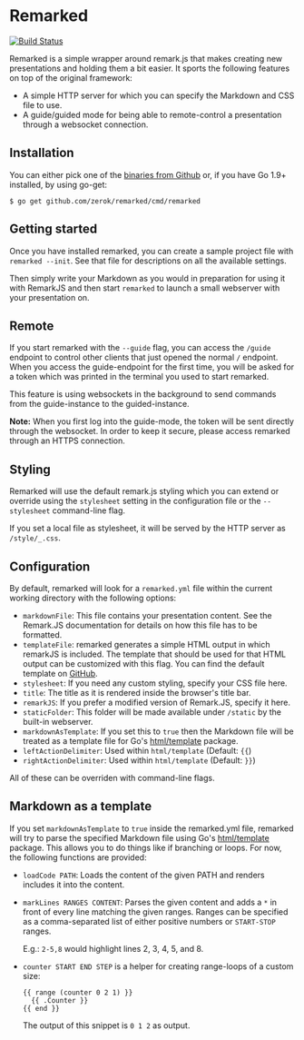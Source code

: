 # Remarked

[![Build Status](https://dev.azure.com/hgutmann/remarked/_apis/build/status/zerok.remarked)](https://dev.azure.com/hgutmann/remarked/_build/latest?definitionId=2)

Remarked is a simple wrapper around remark.js that makes creating new
presentations and holding them a bit easier. It sports the following features
on top of the original framework:

- A simple HTTP server for which you can specify the Markdown and CSS file to
  use.
- A guide/guided mode for being able to remote-control a presentation through a
  websocket connection.

## Installation

You can either pick one of the [binaries from Github](https://github.com/zerok/remarked/releases)
or, if you have Go 1.9+ installed, by using go-get:

```
$ go get github.com/zerok/remarked/cmd/remarked
```


## Getting started

Once you have installed remarked, you can create a sample project file with
`remarked --init`. See that file for descriptions on all the available
settings.

Then simply write your Markdown as you would in preparation for using it with
RemarkJS and then start `remarked` to launch a small webserver with your
presentation on.


## Remote 

If you start remarked with the `--guide` flag, you can access the `/guide`
endpoint to control other clients that just opened the normal `/` endpoint.
When you access the guide-endpoint for the first time, you will be asked for
a token which was printed in the terminal you used to start remarked.

This feature is using websockets in the background to send commands from the 
guide-instance to the guided-instance.

**Note:** When you first log into the guide-mode, the token will be sent
directly through the websocket. In order to keep it secure, please access
remarked through an HTTPS connection.


## Styling

Remarked will use the default remark.js styling which you can extend or
override using the `stylesheet` setting in the configuration file or the
`--stylesheet` command-line flag.

If you set a local file as stylesheet, it will be served by the HTTP server as
`/style/_.css`.


## Configuration

By default, remarked will look for a `remarked.yml` file within the current
working directory with the following options:

- `markdownFile`: This file contains your presentation content. See the
  Remark.JS documentation for details on how this file has to be formatted.
- `templateFile`: remarked generates a simple HTML output in which remarkJS is
  included. The template that should be used for that HTML output can be
  customized with this flag. You can find the default template on
  [GitHub](https://github.com/zerok/remarked/blob/master/cmd/remarked/template.go).
- `stylesheet`: If you need any custom styling, specify your CSS file here.
- `title`: The title as it is rendered inside the browser's title bar.
- `remarkJS`: If you prefer a modified version of Remark.JS, specify it here.
- `staticFolder`: This folder will be made available under `/static` by the
  built-in webserver.
- `markdownAsTemplate`: If you set this to  `true` then the Markdown file
  will be treated as a template file for Go's [html/template](https://golang.org/pkg/html/template/)
  package.
- `leftActionDelimiter`: Used within `html/template` (Default: `{{`)
- `rightActionDelimiter`: Used within `html/template` (Default: `}}`)

All of these can be overriden with command-line flags.


## Markdown as a template

If you set `markdownAsTemplate` to `true` inside the remarked.yml file, 
remarked will try to parse the specified Markdown file using Go's
[html/template](https://golang.org/pkg/html/template/) package. This allows
you to do things like if branching or loops. For now, the following functions
are provided:

- `loadCode PATH`: Loads the content of the given PATH and renders includes it
  into the content.

- `markLines RANGES CONTENT`: Parses the given content and adds a `*` in front
  of every line matching the given ranges. Ranges can be specified as a 
  comma-separated list of either positive numbers or `START-STOP` ranges.

  E.g.: `2-5,8` would highlight lines 2, 3, 4, 5, and 8.

- `counter START END STEP` is a helper for creating range-loops of a custom
  size:

  ```
  {{ range (counter 0 2 1) }}
    {{ .Counter }}
  {{ end }}
  ```

  The output of this snippet is `0 1 2` as output.

